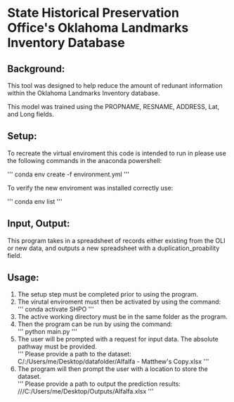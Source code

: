 # State Historical Preservation Office's Oklahoma Landmarks Inventory Database

## Background:

<p>This tool was designed to help reduce the amount of redunant information within
the Oklahoma Landmarks Inventory database.</p>

<p>This model was trained using the PROPNAME, RESNAME, ADDRESS, Lat, and Long
fields.</p>

## Setup:
<p>To recreate the virtual enviroment this code is intended to run in please use the 
following commands in the anaconda powershell:</p>

'''
conda env create -f environment.yml
'''

<p>To verify the new enviroment was installed correctly use:</p>

'''
conda env list
'''

## Input, Output:

<p>This program takes in a spreadsheet of records either existing from the OLI or
new data, and outputs a new spreadsheet with a duplication_proability field. </p>

## Usage:

<ol>
    <li>The setup step must be completed prior to using the program.</li>
    <li>The virutal enviroment must then be activated by using the command:</li>
    '''
    conda activate SHPO
    '''
    <li>The active working directory must be in the same folder as the program.</li>
    <li>Then the program can be run by using the command:</li>
    '''
    python main.py
    '''
    <li>The user will be prompted with a request for input data. The absolute pathway
    must be provided.</li>
    '''
    Please provide a path to the dataset: C/:/Users/me/Desktop/datafolder/Alfalfa - Matthew's Copy.xlsx
    '''
    <li>The program will then prompt the user with a location to store the dataset.</li>
    '''
    Please provide a path to output the prediction results: ///C:/Users/me/Desktop/Outputs/Alfalfa.xlsx
    '''
</ol>

